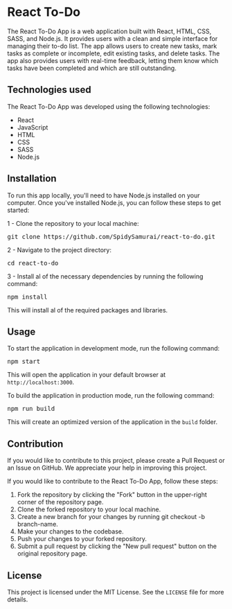 # React To-Do

The React To-Do App is a web application built with React, HTML, CSS, SASS, and Node.js. It provides users with a clean and simple interface for managing their to-do list. The app allows users to create new tasks, mark tasks as complete or incomplete, edit existing tasks, and delete tasks. The app also provides users with real-time feedback, letting them know which tasks have been completed and which are still outstanding.

## Technologies used

The React To-Do App was developed using the following technologies:

- React
- JavaScript
- HTML
- CSS
- SASS
- Node.js

## Installation

To run this app locally, you'll need to have Node.js installed on your computer. Once you've installed Node.js, you can follow these steps to get started:

1 - Clone the repository to your local machine:

<pre>
git clone https://github.com/SpidySamurai/react-to-do.git
</pre>

2 - Navigate to the project directory:

<pre>
cd react-to-do
</pre>

3 - Install al of the necessary dependencies by running the following command:

<pre>
npm install
</pre>

This will install al of the required packages and libraries.

## Usage

To start the application in development mode, run the following command:

<pre>
npm start
</pre>

This will open the application in your default browser at `http://localhost:3000`.

To build the application in production mode, run the following command:

<pre>
npm run build
</pre>

This will create an optimized version of the application in the `build` folder.

## Contribution

If you would like to contribute to this project, please create a Pull Request or an Issue on GitHub. We appreciate your help in improving this project.

If you would like to contribute to the React To-Do App, follow these steps:

1. Fork the repository by clicking the "Fork" button in the upper-right corner of the repository page.
2. Clone the forked repository to your local machine.
3. Create a new branch for your changes by running git checkout -b branch-name.
4. Make your changes to the codebase.
5. Push your changes to your forked repository.
6. Submit a pull request by clicking the "New pull request" button on the original repository page.

## License

This project is licensed under the MIT License. See the `LICENSE` file for more details.
